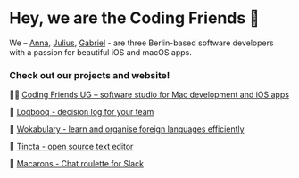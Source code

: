 # Hey, we are the Coding Friends 👋 

We –  [Anna](https://github.com/annaneo), [Julius](https://github.com/jpeinelt), [Gabriel](https://github.com/greimers) -  are three Berlin-based software developers with a passion for beautiful iOS and macOS apps.


### Check out our projects and website!

👩‍💻 [Coding Friends UG – software studio for Mac development and iOS apps](https://www.coding-friends.com/)

🚀 [Loqbooq - decision log for your team](https://loqbooq.app)

🤯 [Wokabulary - learn and organise foreign languages efficiently](https://wokabulary.com)

🐙 [Tincta - open source text editor](https://codingfriends.github.io/Tincta)

🧁 [Macarons - Chat roulette for Slack](https://macarons-roulette.app)
